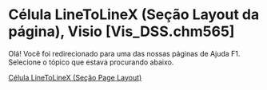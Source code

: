 
# Célula LineToLineX (Seção Layout da página), Visio [Vis_DSS.chm565]

Olá! Você foi redirecionado para uma das nossas páginas de Ajuda F1. Selecione o tópico que estava procurando abaixo.

[Célula LineToLineX (Seção Page Layout)](http://msdn.microsoft.com/library/f6b461fe-56ac-4c0e-31cd-6b3c1075db6e%28Office.15%29.aspx)
